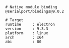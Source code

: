     # Native module binding
    @serialport/bindings@9.0.2
    
    # Target
    runtime     : electron 
    version     : 9.3.3
    platform    : linux
    arch        : x64
    abi         : 80
